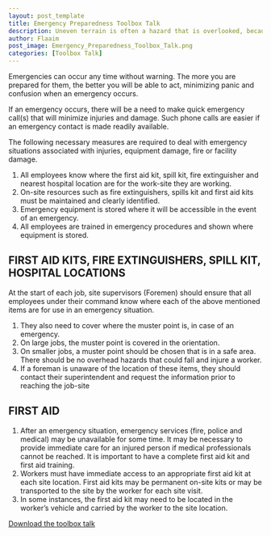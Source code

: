 ```yaml
---
layout: post_template
title: Emergency Preparedness Toolbox Talk
description: Uneven terrain is often a hazard that is overlooked, because many feel that there are many other dangerous hazards present on the work-site.  However, each and every year, there are several injuries to ankles and knees due to uneven terrain.  What are some of the culprits that many of us may take for granted
author: Flaaim
post_image: Emergency_Preparedness_Toolbox_Talk.png
categories: [Toolbox Talk]
---
```


Emergencies can occur any time without warning. The more you are prepared for them, the better you will be able to act, minimizing panic and confusion when an emergency occurs.

If an emergency occurs, there will be a need to make quick emergency call(s) that will minimize injuries and damage. Such phone calls are easier if an emergency contact is made readily available.

The  following necessary measures are required to deal with emergency situations  associated with injuries, equipment damage, fire or facility damage.
1. All employees know  where the first aid kit, spill kit, fire extinguisher and nearest hospital  location are for the work-site they are working.
2. On-site resources  such as fire extinguishers, spills kit and first aid kits must be maintained  and clearly identified.
3. Emergency equipment  is stored where it will be accessible in the event of an emergency.
4. All employees are  trained in emergency procedures and shown where equipment is stored.

## FIRST AID KITS, FIRE EXTINGUISHERS, SPILL KIT, HOSPITAL LOCATIONS
At  the start of each job, site supervisors (Foremen) should ensure that all  employees under their command know where each of the above mentioned items  are for use in an emergency situation.
1. They also need  to cover where the muster point  is, in case of an emergency.
2. On large jobs,  the muster point is covered in the orientation.
3. On smaller jobs,  a muster point should be chosen that is in a safe area.  There should be no overhead hazards that  could fall and injure a worker.
4. If a foreman is  unaware of the location of these items, they should contact their  superintendent and request the information prior to reaching the job-site
## FIRST AID
1. After an emergency situation, emergency services (fire, police and medical) may be unavailable for some time. It may be necessary to provide immediate care for an injured person if medical professionals cannot be reached. It is important to have a complete first aid kit and first aid training.
2. Workers must have immediate access to an appropriate first aid kit at each site location. First aid kits may be permanent on-site kits or may be transported to the site by the worker for each site visit.
3. In some instances, the first aid kit may need to be located in the worker’s vehicle and carried by the worker to the site location.

[Download the toolbox talk](https://safetyworkblog.com/assets/template/Emergency_Preparedness_Toolbox_Talk.docx)
 











